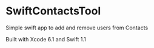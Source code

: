 SwiftContactsTool
=================

Simple swift app to add and remove users from Contacts

Built with Xcode 6.1 and Swift 1.1
